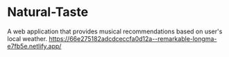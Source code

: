 # Natural-Taste
A web application that provides musical recommendations based on user's local weather. 
https://66e275182adcdceccfa0d12a--remarkable-longma-e7fb5e.netlify.app/


